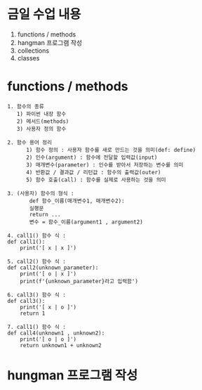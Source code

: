 # 금일 수업 내용
1. functions / methods
2. hangman 프로그램 작성
3. collections
4. classes


# functions / methods 
    1. 함수의 종류
       1) 파이썬 내장 함수
       2) 메서드(methods)
       3) 사용자 정의 함수
    
    2. 함수 용어 정리
          1) 함수 정의 : 사용자 함수를 새로 만드는 것을 의미(def: define)
          2) 인수(argument) : 함수에 전달할 입력값(input)
          3) 매개변수(parameter) : 인수를 받아서 저장하는 변수를 의미
          4) 반환값 / 결과값 / 리턴값 : 함수의 출력값(outer)
          5) 함수 호출(call) : 함수를 실제로 사용하는 것을 의미
    
    3. (사용자) 함수의 형식 :
           def 함수_이름(매개변수1, 매개변수2):
           실행문
           return ...
           변수 = 함수_이름(argument1 , argument2)

    4. call1() 함수 식 :
    def call1():
        print('[ x | x ]')

    5. call2() 함수 식 :
    def call2(unknown_parameter):
        print('[ o | x ]')
        print(f'{unknown_parameter}라고 입력함')

    6. call3() 함수 식 :
    def call3():
        print('[ x | o ]')
        return 1

    7. call1() 함수 식 :
    def call4(unknown1 , unknown2):
        print('[ o | o ]')
        return unknown1 + unknown2

# hungman 프로그램 작성
